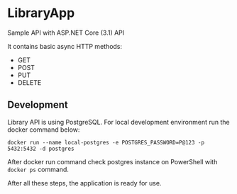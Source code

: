 # LibraryApp

Sample API with ASP.NET Core (3.1) API

It contains basic async HTTP methods:

- GET
- POST
- PUT
- DELETE

## Development

Library API is using PostgreSQL. For local development environment run the docker command below:

`docker run --name local-postgres -e POSTGRES_PASSWORD=P@123 -p 5432:5432 -d postgres`

After docker run command check postgres instance on PowerShell with `docker ps` command.

After all these steps, the application is ready for use.
